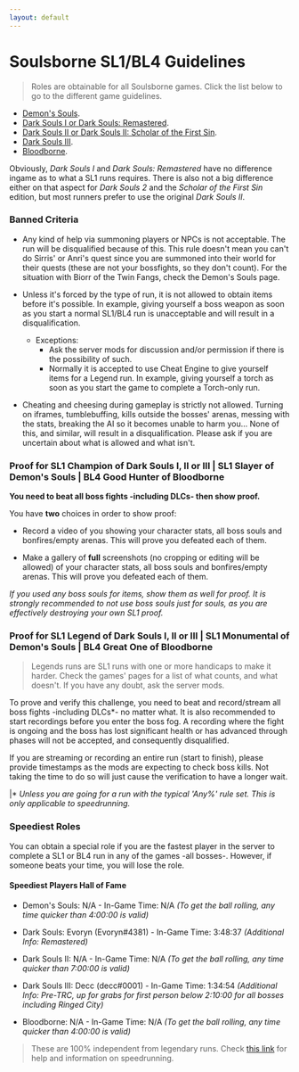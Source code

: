 ```yaml
---
layout: default
---
```


# Soulsborne SL1/BL4 Guidelines
>Roles are obtainable for all Soulsborne games. Click the list below to go to the different game guidelines.

 * [Demon's Souls](./demonssouls.html).
 * [Dark Souls I or Dark Souls: Remastered](./ds1.html).
 * [Dark Souls II or Dark Souls II: Scholar of the First Sin](./ds2.html).
 * [Dark Souls III](./ds3.html).
 * [Bloodborne](./bloodborne.html).
 
Obviously, _Dark Souls I_ and _Dark Souls: Remastered_ have no difference ingame as to what a SL1 runs requires. There is also not a big difference either on that aspect for _Dark Souls 2_ and the _Scholar of the First Sin_ edition, but most runners prefer to use the original _Dark Souls II_.

### Banned Criteria

- Any kind of help via summoning players or NPCs is not acceptable. The run will be disqualified because of this. This rule doesn't mean you can't do Sirris' or Anri's quest since you are summoned into their world for their quests (these are not your bossfights, so they don't count). For the situation with Biorr of the Twin Fangs, check the Demon's Souls page.

- Unless it's forced by the type of run, it is not allowed to obtain items before it's possible. In example, giving yourself a boss weapon as soon as you start a normal SL1/BL4 run is unacceptable and will result in a disqualification.
   - Exceptions: 
     - Ask the server mods for discussion and/or permission if there is the possibility of such.
     - Normally it is accepted to use Cheat Engine to give yourself items for a Legend run. In example, giving yourself a torch as soon as you start the game to complete a Torch-only run.

- Cheating and cheesing during gameplay is strictly not allowed. Turning on iframes, tumblebuffing, kills outside the bosses' arenas, messing with the stats, breaking the AI so it becomes unable to harm you... None of this, and similar, will result in a disqualification. Please ask if you are uncertain about what is allowed and what isn't.

### Proof for SL1 Champion of Dark Souls I, II or III | SL1 Slayer of Demon's Souls | BL4 Good Hunter of Bloodborne

**You need to beat all boss fights -including DLCs- then show proof.**

You have **two** choices in order to show proof:

* Record a video of you showing your character stats, all boss souls and bonfires/empty arenas. This will prove you defeated each of them.

* Make a gallery of **full** screenshots (no cropping or editing will be allowed) of your character stats, all boss souls  and bonfires/empty arenas. This will prove you defeated each of them.

_If you used any boss souls for items, show them as well for proof. It is strongly recommended to not use boss souls just for souls, as you are effectively destroying your own SL1 proof._


### Proof for SL1 Legend of Dark Souls I, II or III | SL1 Monumental of Demon's Souls | BL4 Great One of Bloodborne
> Legends runs are SL1 runs with one or more handicaps to make it harder. Check the games' pages for a list of what counts, and what doesn't. If you have any doubt, ask the server mods.

To prove and verify this challenge, you need to beat and record/stream all boss fights -including DLCs*- no matter what. It is also recommended to start recordings before you enter the boss fog. A recording where the fight is ongoing and the boss has lost significant health or has advanced through phases will not be accepted, and consequently disqualified.

If you are streaming or recording an entire run (start to finish), please provide timestamps as the mods are expecting to check boss kills. Not taking the time to do so will just cause the verification to have a longer wait.

|* _Unless you are going for a run with the typical 'Any%' rule set. This is only applicable to speedrunning._

### Speediest Roles

You can obtain a special role if you are the fastest player in the server to complete a SL1 or BL4 run in any of the games -all bosses-. However, if someone beats your time, you will lose the role.

#### Speediest Players Hall of Fame

* Demon's Souls: N/A - In-Game Time: N/A _(To get the ball rolling, any time quicker than 4:00:00 is valid)_

* Dark Souls: Evoryn (Evoryn#4381) - In-Game Time: 3:48:37 _(Additional Info: Remastered)_

* Dark Souls II: N/A - In-Game Time: N/A _(To get the ball rolling, any time quicker than 7:00:00 is valid)_

* Dark Souls III: Decc (decc#0001) - In-Game Time: 1:34:54 _(Additional Info: Pre-TRC, up for grabs for first person below 2:10:00 for all bosses including Ringed City)_

* Bloodborne: N/A - In-Game Time: N/A _(To get the ball rolling, any time quicker than 4:00:00 is valid)_


> These are 100% independent from legendary runs. Check [this link](http://speedsouls.com/Main_Page) for help and information on speedrunning.
